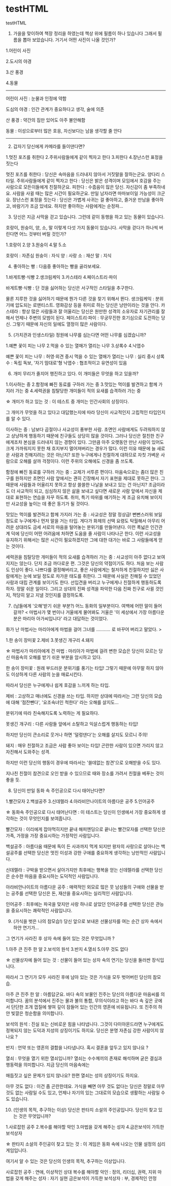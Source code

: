 # testHTML
testHTML


1. 가을을 맞이하여 책장 정리을 하였는데 책상 위에 필름이 하나 있습니다 그래서 필름을 뽑아 보았습니다.
거기서 어떤 사진이 나올 것인가?

1.어린이 사진

2.도시의 야경

3.산 풍경

4.동물

 
------
어린이 사진 : 눈물과 인정에 약함

도심의 야경 : 인간 관계가 중요하다고 생각, 술에 의존

산 풍경 : 약간의 짐만 있어도 아주 불안해함

동물 : 이성으로부터 많은 호응, 자신보다는 남을 생각할 줄 안다

--------







2. 갑자기 당신에게 카메라를 들이댄다면?



1.멋진 포즈를 취한다
2.주위사람들에게 같이 찍자고 한다
3.피한다
4.장난스런 표정을 짓는다







멋진 포즈를 취한다 : 당신은 속마음을 드러내지 않아서 거짓말을 잘하는군요. 양다리 스타일.
주위사람들에게 같이 찍자고 한다 : 당신은 밝은 성격이며 모임에서 호감을 주는 사람으로 모든이들에게 친절하군요.
피한다 : 수줍음이 많은 당신. 자신감이 좀 부족하네요. 사람을 사귈 때는 많은 시간이 필요하군요. 만일 남자라면 마마보이일 가능성이 크군요.
장난스런 표정을 짓는다 : 당신은 가볍게 사귀는 걸 좋아하고, 즐거운 만남을 좋아하고, 바람기가 조금 있네요. 하지만 좋아하는 사람에게는 순정파...

 




 

3. 당신은 지금 사막을 걷고 있습니다. 그런데 같이 동행을 하고 있는 동물이 있습니다.

호랑이, 원숭이, 양, 소, 말 이렇게 다섯 가지 동물이 있습니다. 사막을 걷다가 하나씩 버린다면 어느 것부터 버릴 것인가?



1.호랑이 2.양 3.원숭이 4.말 5.소









호랑이 : 자존심
원숭이 : 자식
양 : 사랑
소 : 재산
말 : 지식

 









4. 좋아하는 빵 : 다음중 좋아하는 빵을 골라보세요.



1.바게트빵·식빵
2.생크림케익
3.카스테라
4.페이스트리·파이

 







바게트빵·식빵 : 단 것을 싫어하는 당신은 서구적인 스타일을 추구한다.

물론 지루한 것을 싫어하기 때문에 뭔가 다른 것을 찾기 위해서 뛴다.
생크림케익 : 분위기에 압도되는 로맨티스트. 영화감상 등을 취미로 하는 당신은 낭만이라는 것을 안다.
카스테라 : 항상 많은 사람들과 잘 어울리는 당신은 원만한 성격의 소유자로 자기관리를 잘해서 언제나 주변의 모범이 된다.
페이스트리·파이 : 무궁무진한 호기심으로 도전하는 당신. 그렇기 때문에 자신의 일에도 열정이 많은 사람이다.

 









5. (가치관과 인생스타일) 정원에 나무를 심는다면 어떤 나무를 심겠습니까?



1.예쁜 꽃이 피는 나무
2.먹을 수 있는 열매가 열리는 나무
3.상록수
4.낙엽수

 







예쁜 꽃이 피는 나무 : 허영·외견 중시
먹을 수 있는 열매가 열리는 나무 : 실리 중시
상록수 : 독립 독보, '자기 맘대로'형
낙엽수 : 협조적이고 유연성이 있음

 

 







6. 개미 무리가 줄지어 행진하고 있다. 이 개미들은 무엇을 하고 있을까?



1.이사하는 중
2.함정에 빠진 동료를 구하러 가는 중
3.맛있는 먹이를 발견하고 함께 가지러 가는 중
4.세력권을 침탈당한 개미들이 적의 요새를 습격하러 가는 중

 



☆ 개미가 하고 있는 것 : 이 테스트 중 개미는 인간사회의 상징이다.

그 개미가 무엇을 하고 있다고 대답했는지에 따라 당신이 사교적인지 고립적인 타입인지를 알 수 있다.



이사하는 중 : 남보다 곱절이나 사교성이 풍부한 사람. 초면인 사람에게도 두려워하지 않고 상냥하게 행동하기 때문에 친구들도 상당히 많을 것이다. 그러나 당신은 절친한 친구에게조차 본심을 드러내지 않는 경향이 있다. 그만큼 아주 오랫동안 만난 사람이 있어도 크게 가까워지지 못한 채 흐지부지 멀어져버리는 경우가 많다. 이런 이유 때문에 늘 새로운 사람과 친해지려는 것은 아닌지? 또한 누구에게나 친절하게 대하므로 자칫 가벼운 사람으로 오해를 살까 걱정이다. 이런 주위의 오해에도 신경을 좀 쓰도록.



함정에 빠진 동료를 구하러 가는 중 : 교제가 서투른 편이다. 마음속으로는 좀더 많은 친구를 원하지만 초면인 사람 앞에서는 괜히 긴장해서 자기 표현을 제대로 못하곤 한다. 그 때문에 사람들과 어울리지 못하고 항상 쓸쓸한 나날을 보내고 있는 건 아닌지? 조금이라도 더 사교적이 되고, 심심하지 않은 삶을 보내고 싶다면 새로운 사람 앞에서 자신을 제대로 표현하는 연습을 자꾸 하도록. 취미, 특기 따위를 얘기하는 게 조금 유치해 보이지만 사교성을 높이는 데 좋은 동기가 될 것이다.



맛있는 먹이를 발견하고 함께 가지러 가는 중 : 사교성은 정말 정상급! 뻔뻔스러워 보일 정도로 누구에게나 먼저 말을 거는 타입. 게다가 화제의 선택 요령도 탁월해서 아무리 어려운 상대라도 금세 서로의 마음을 털어놓는 분위기를 만들어낸다. 이런 폭넓은 인간관계 덕에 당신이 어떤 어려움에 처하면 도움을 줄 사람이 나타나곤 한다. 이런 사교성을 유지하기 위해서는 많은 시간이 필요하겠지만 그에 대한 대가는 바로 그 사람들에게 얻는 것이다.



세력권을 침탈당한 개미들이 적의 요새를 습격하러 가는 중 : 사교성이 아주 없다고 보여지지는 않는다. 단지 조금 까다로운 편. 그것은 당신의 약점이기도 하다. 처음 보는 사람도 인상이 좋다. 나쁘다를 결정해버리고, 좋은 사람에게는 철저하게 친절하지만 싫은 사람에게는 눈에 보일 정도로 차가운 태도를 취한다. 그 때문에 사실은 친해질 수 있었던 사람과 대립 관계를 보이기도 한다. 선입견을 버리고 누구에게나 친절하게 행동하도록 하자. 정말 쉬운 일이다. 그리고 상대의 진짜 성격을 파악한 다음 진짜 친구로 사귈 것인지, 적당히 알고 지낼 것인지를 결정하도록.













7. (남들에게 '오해'받기 쉬운 부분?) 어느 동화의 일부분이다. 여백에 어떤 말이 들어갈까?
< 마법사가 몇 번이나 거울에게 물어봐도 거울은 '이 세상에서 가장 아름다운 분은 마리아 아가씨입니다' 라고 대답하는 것이었다.

화가 난 마법사는 마리아에게 마법을 걸어 그녀를 ........... 로 바꾸어 버리고 말았다. >



1.한 송이 장미꽃
2.제비
3.못생긴 개구리
4.돼지

 





☆ 마법사가 마리아에게 건 마법 : 마리아가 마법에 걸려 변한 모습은 당신이 모르는 당신 마음속의 오해를 받기 쉬운 부분을 암시하고 있다.



한 송이 장미꽃 : 원래 부드러운 분위기를 풍기는 타입! 그렇기 때문에 아무말 하지 않아도 이상하게 다른 사람의 눈을 매료시킨다.

따라서 당신은 누구에게나 쉽게 호감을 느끼게 하는 타입.



제비 : 고상하고 매너에도 신경을 쓰는 타입. 하지만 상대에 따라서는 그런 당신의 모습에 대해 '점잔뺀다', '요조숙녀인 척한다' 라는 오해를 살지도...

분위기에 따라 친숙해지도록 노력하는 게 필요하다.

못생긴 개구리 : 다른 사람들 앞에서 소탈하고 익살스럽게 행동하는 타입!

하지만 당신이 큰소리로 웃거나 하면 '덜렁댄다'는 오해를 살지도 모르니 주의!



돼지 : 매우 친절하고 조금은 사람 좋아 보이는 타입! 곤란한 사람이 있으면 가리지 않고 자진해서 도와주는 성격.

하지만 이런 당신의 행동이 경우에 따라서는 '쓸데없는 참견'으로 오해받을 수도 있다.

지나친 친절이 참견으로 오인 받을 수 있으므로 때와 장소를 가려서 친절을 베푸는 것이 좋을 듯.













8. 당신이 만일 동화 속 주인공으로 다시 태어난다면?



1.빨간모자
2.백설공주
3.신데렐라
4.아라비안나이트의 아름다운 공주
5.인어공주

 











☆ 동화속 주인공으로 다시 태어난다면 : 이 테스트는 당신이 인생에서 가장 중요하게 생각하는 것이 무엇인지를 보여줍니다.



빨간모자 : 이리에게 잡아먹히지만 끝내 해피엔딩으로 끝나는 빨간모자를 선택한 당신은 가족, 가정을 가장 중요시하는 가정적인 사람입니다.



백설공주 : 아름다움 때문에 독이 든 사과까지 먹게 되지만 왕자의 사랑으로 살아나는 백설공주를 선택한 당신은 멋진 이성과 강한 구애를 중요하게 생각하는 낭만적인 사람입니다.



신데렐라 : 구박을 받으면서 살아가지만 최후에는 행복을 얻는 신데렐라를 선택한 당신은 순수한 마음을 중요시하는 도덕적인 사람입니다.



아라비안나이트의 아름다운 공주 : 매력적인 외모로 많은 뭇 남성들의 구애와 선물을 받는 공주를 선택한 당신은 돈, 재산을 중요시하는 실리적인 사람입니다.



인어공주 : 최후에는 파국을 맞지만 사랑 하나로 살았던 인어공주를 선택한 당신은 관능을 중요시하는 쾌락적인 사람입니다.
 

 

 

 

9. (가식을 벗은 나의 참모습!) 당신 앞으로 보내온 선물상자를 여는 순간 상자 속에서 하얀 연기가...

그 연기가 사라진 후 상자 속에 들어 있는 것은 무엇입니까 ?



1.아주 큰 진주 한 알
2.보석의 원석
3.반지
4.열쇠
5.아무 것도 없다

 







☆ 선물상자에 들어 있는 것 : 선물이 들어 있는 상자 속의 연기는 당신을 둘러싼 장식입니다.

따라서 그 연기가 모두 사라진 후에 남아 있는 것은 가식을 모두 벗어버린 당신의 참모습.



아주 큰 진주 한 알 : 아름답군요. 바다 속의 보물인 진주는 당신의 아름다운 마음씨를 의미합니다. 꿈의 분석에서 진주는 물과 불의 통합, 무의식이라고 하는 바다 속 깊은 곳에서 단단한 조개 껍질에 쌓여 깊이 잠들어 있는 인간의 영혼에 비유됩니다. 또 진주의 하얀 빛깔은 청순함을 의미합니다.



보석의 원석 : 진실 또는 신비로운 힘을 나타냅니다. 그것이 다이아몬드라면 누구에게도 정복되지 않는 도덕과 지성의 상징이기도 하지요. 당신은 분명 자존심 강한 사람이지 않나요 ?



반지 : 언약 또는 영혼의 결합을 나타냅니다. 혹시 결혼을 앞두고 있지 않나요 ?



열쇠 : 무엇을 열기 위한 열쇠입니까? 열쇠는 수수께끼의 존재로 해석하며 굳은 결심과 행동력을 의미합니다. 지금 당신의 마음속에는

매듭짓고 싶은 문제가 있지 않나요? 한편 열쇠는 성의 상징이기도 하지요.



아무 것도 없다 : 이건 좀 곤란한데요. 가식을 빼면 아무 것도 없다는 당신은 정말로 아무 것도 없는 사람일 수도 있고, 언제나 자기의 있는 그대로의 모습으로 생활하는 사람일 수도 있습니다.











10. (인생의 목적, 추구하는 이상) 당신은 판타지 소설의 주인공입니다. 당신이 찾고 있는 것은 무엇입니까?



1.사로잡힌 공주
2.복수를 해야할 악인
3.마법을 갖게 해주는 성자
4.금은보석이 가득한 보석상자

 











☆ 판타지 소설의 주인공이 찾고 있는 것 : 이 게임은 동화 속에 나오는 인물 설정의 심리게임입니다.

여기서 알 수 있는 것은 당신의 인생의 목적, 추구하는 이상입니다.



사로잡힌 공주 : 연애, 이상적인 상대
복수를 해야할 악인 : 정의, 리더십, 권력, 지위
마법을 갖게 해주는 성자 : 자기 실현
금은보석이 가득한 보석상자 : 부, 경제적인 안정
